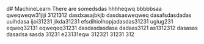 d# MachineLearn
There are somedsdas
hhhheqwq
bbbbbsaa
qweqweqw31jiji
3121312
dasdxasajbkjb
dasdsasweqweq
dasafsdasdadas
uuihdasa
ijoi31231
jikda31231
efsdihiolhopjadasdas31231
ugiug231
eqweq32131
eqweqeq31231
dasdasdasdasa
dadaas3121
as1312312
dasasas
dasadsa
sasda
31231
e23131eqw
312321
31231
312
